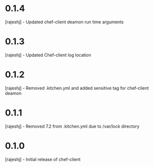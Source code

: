 # 0.1.4
[rajeshj]   - Updated chef-client deamon run time arguments
# 0.1.3 
[rajeshj]   - Updated Chef-client log location
# 0.1.2
[rajeshj]   - Removed .kitchen.yml and added sensitive tag for chef-client deamon
# 0.1.1
[rajeshj]   - Removed 7.2 from .kitchen.yml due to /var/lock directory
# 0.1.0
[rajeshj] -  Initial release of chef-client
